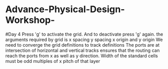 # Advance-Physical-Design-Workshop-
#Day 4
Press 'g' to activate the grid. And to deactivate press 'g' again.
the arguments required by grid is x spacing y spacing x origin and y origin
We need to converge the grid definitions to track definitions
The ports are at intersection of horizontal and vertical tracks ensures that the routing can reach the ports from x as well as y direction.
Width of the standard cells must be odd multiples of x pitch of that layer
